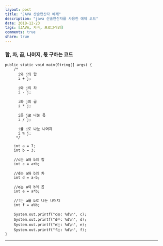 ```yaml
---
layout: post
title: "JAVA 산술연산자 예제"
description: "java 산술연산자를 사용한 예제 코드"
date: 2018-12-23
tags: [JAVA, 자바, 프로그래밍]
comments: true
share: true
---
```


### 합, 차, 곱, 나머지, 몫 구하는 코드

   	public static void main(String[] args) {
		/*
		  i와 j의 합
		  i + j;

		  i와 j의 차
		  i - j;

		  i와 j의 곱
		  i * j;

		  i를 j로 나눈 몫
		  i / j;

		  i를 j로 나눈 나머지
		  i % j;
		 */

		int a = 7;
		int b = 3;

		//c는 a와 b의 합
		int c = a+b;

		//d는 a와 b의 차
		int d = a-b;

		//e는 a와 b의 곱
		int e = a*b;

		//f는 a를 b로 나눈 나머지
		int f = a%b;

		System.out.printf("c는: %d\n", c);
		System.out.printf("d는: %d\n", d);
		System.out.printf("e는: %d\n", e);
		System.out.printf("f는: %d\n", f);
	}

--- 

